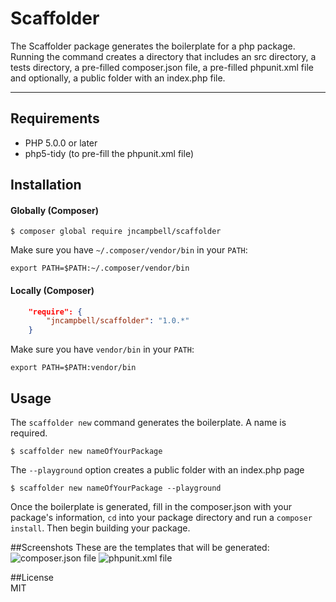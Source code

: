 # Scaffolder 
The Scaffolder package generates the boilerplate for a php package. Running the command creates a directory that includes an src directory, a tests directory, a pre-filled composer.json file, a pre-filled phpunit.xml file and optionally, a public folder with an index.php file.
* * *


## Requirements
 - PHP 5.0.0 or later
 - php5-tidy (to pre-fill the phpunit.xml file)


## Installation 
#### Globally (Composer)
`$ composer global require jncampbell/scaffolder`

Make sure you have `~/.composer/vendor/bin` in your `PATH`:  

`export PATH=$PATH:~/.composer/vendor/bin`
 
#### Locally (Composer)
```json
    "require": {  
        "jncampbell/scaffolder": "1.0.*"  
    }
```
Make sure you have `vendor/bin` in your `PATH`:

`export PATH=$PATH:vendor/bin`


## Usage   
The `scaffolder new` command generates the boilerplate. A name is required.  

    $ scaffolder new nameOfYourPackage

The `--playground` option creates a public folder with an index.php page 

    $ scaffolder new nameOfYourPackage --playground
    
Once the boilerplate is generated, fill in the composer.json with your package's information, `cd` into your package directory and run a `composer install`. Then begin building your package.


##Screenshots
These are the templates that will be generated:  
![composer.json file](http://i1056.photobucket.com/albums/t367/jncampbell/Screen%20Shot%202015-12-15%20at%201.31.01%20PM_zpsayl7vhwp.png "composer.json file")
![phpunit.xml file](http://i1056.photobucket.com/albums/t367/jncampbell/Screen%20Shot%202015-12-15%20at%201.32.29%20PM_zpsw85twnmf.png "phpunit.xml file")


##License  
MIT